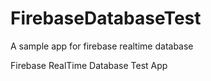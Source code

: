 # FirebaseDatabaseTest
A sample app for firebase realtime database

Firebase RealTime Database Test App
